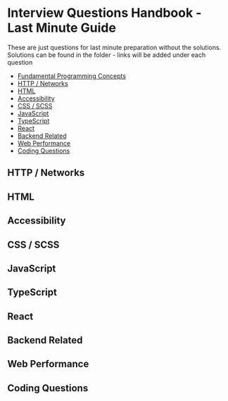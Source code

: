 # Interview Questions Handbook - Last Minute Guide

These are just questions for last minute preparation without the solutions.
Solutions can be found in the folder - links will be added under each question

- [Fundamental Programming Concepts](#prog-concepts)
- [HTTP / Networks](#http)
- [HTML](#html)
- [Accessibility](#a11y)
- [CSS / SCSS](#css)
- [JavaScript](#js)
- [TypeScript](#ts)
- [React](#react)
- [Backend Related](#be)
- [Web Performance](#web-performance)
- [Coding Questions](#coding)


## HTTP / Networks <a id="http"></a>

## HTML <a id="html"></a>

## Accessibility <a id="a11y"></a>

## CSS / SCSS <a id="css"></a>

## JavaScript <a id="js"></a>

## TypeScript <a id="ts"></a>

## React <a id="react"></a>

## Backend Related <a id="be"></a>

## Web Performance <a id="web-performance"></a>

## Coding Questions <a id="coding"></a>
